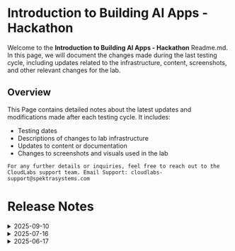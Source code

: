 # Introduction to Building AI Apps - Hackathon

Welcome to the **Introduction to Building AI Apps - Hackathon** Readme.md. In this page, we will document the changes made during the last testing cycle, including updates related to the infrastructure, content, screenshots, and other relevant changes for the lab.

## Overview

This Page contains detailed notes about the latest updates and modifications made after each testing cycle. It includes:

- Testing dates
- Descriptions of changes to lab infrastructure
- Updates to content or documentation
- Changes to screenshots and visuals used in the lab

`For any further details or inquiries, feel free to reach out to the CloudLabs support team. Email Support: cloudlabs-support@spektrasystems.com`

# Release Notes
<details>
  <summary>2025-09-10</summary>

## Release Date: 2025-09-10

### Summary of Changes

- The lab has been successfully tested, and the lab content along with validations have been reviewed and updated.

### Testing Notes

- **Testing Date**: 2025-09-10

### Testing Scope 

- Performed end to end lab testing and all validations were successful, updated lab guide for better clarity.

</details>

<details>
  <summary>2025-07-16</summary>

### Release Date: 2025-07-21

- **Testing Date**: 2025-07-16

## Infrastructure Changes

NA

## Content Changes
  
Instructions were updated to be more precise and clear. Updated the configuration files required for the Hackathon.

## Screenshot Updates

Screenshots were updated to enhance the overall user experience. 

## Validation

NA

## Testing Notes

- **Test Validation Summary**: Tested the labs and validated the lab guide steps.

---
</details>

<details>
  <summary>2025-06-17</summary>

### Release Date: 2025-06-17

- **Testing Date**: 2025-06-17

## Infrastructure Changes

NA

## Content Changes
  
Instructions were updated to be more precise and clear.

## Screenshot Updates

Screenshots were updated to enhance the overall user experience. 

## Validation

NA

## Testing Notes

- **Test Validation Summary**: Validated the lab guide steps.

---
</details>


